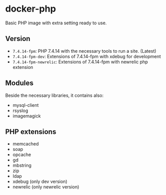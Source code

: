 # docker-php

Basic PHP image with extra setting ready to use.

## Version

* `7.4.14-fpm`: PHP 7.4.14 with the necessary tools to run a site. (Latest)
* `7.4.14-fpm-dev`: Extensions of 7.4.14-fpm with xdebug for development
* `7.4.14-fpm-newrelic`: Extensions of 7.4.14-fpm with newrelic php extension

## Modules

Beside the necessary libraries, it contains also:

* mysql-client
* rsyslog
* imagemagick

## PHP extensions

* memcached
* soap
* opcache
* gd
* mbstring
* zip
* ldap
* xdebug (only dev version)
* newrelic (only newrelic version)
